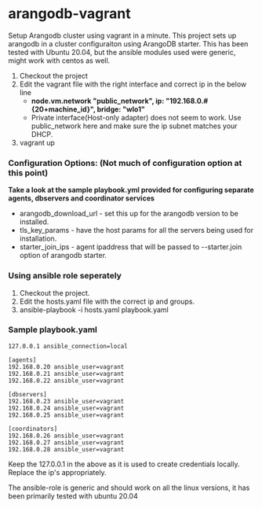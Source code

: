 # arangodb-vagrant
Setup Arangodb cluster using vagrant in a minute. This project sets up arangodb in a cluster configuraiton using ArangoDB starter. This has been tested with Ubuntu 20.04, but the ansible modules used were generic, might work with centos as well. 

1. Checkout the project
2. Edit the vagrant file with the right interface and correct ip in the below line 
   * __node.vm.network "public_network", ip: "192.168.0.#{20+machine_id}", bridge: "wlo1"__
   * Private interface(Host-only adapter) does not seem to work. Use public_network here and make sure the ip subnet matches your DHCP. 
4. vagrant up

### Configuration Options: (Not much of configuration option at this point)
__Take a look at the sample playbook.yml provided for configuring separate agents, dbservers and coordinator services__
  * arangodb_download_url - set this up for the arangodb version to be installed.
  * tls_key_params - have the host params for all the servers being used for installation. 
  * starter_join_ips - agent ipaddress that will be passed to --starter.join option of arangodb starter. 


### Using ansible role seperately
1. Checkout the project.
2. Edit the hosts.yaml file with the correct ip and groups.
3. ansible-playbook -i hosts.yaml playbook.yaml

### Sample playbook.yaml

```
127.0.0.1 ansible_connection=local

[agents]
192.168.0.20 ansible_user=vagrant 
192.168.0.21 ansible_user=vagrant
192.168.0.22 ansible_user=vagrant

[dbservers]
192.168.0.23 ansible_user=vagrant 
192.168.0.24 ansible_user=vagrant
192.168.0.25 ansible_user=vagrant

[coordinators]
192.168.0.26 ansible_user=vagrant 
192.168.0.27 ansible_user=vagrant
192.168.0.28 ansible_user=vagrant
```

Keep the 127.0.0.1 in the above as it is used to create credentials locally. Replace the ip's appropriately. 

The ansible-role is generic and should work on all the linux versions, it has been primarily tested with ubuntu 20.04


